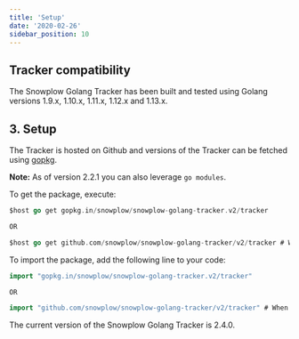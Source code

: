 ```yaml
---
title: 'Setup'
date: '2020-02-26'
sidebar_position: 10
---
```


## Tracker compatibility

The Snowplow Golang Tracker has been built and tested using Golang versions 1.9.x, 1.10.x, 1.11.x, 1.12.x and 1.13.x.

## [](https://github.com/snowplow/snowplow/wiki/Golang-tracker-setup#3-setup)3\. Setup

The Tracker is hosted on Github and versions of the Tracker can be fetched using [gopkg](http://labix.org/gopkg.in).

**Note:** As of version 2.2.1 you can also leverage `go modules`.

To get the package, execute:

```go
$host go get gopkg.in/snowplow/snowplow-golang-tracker.v2/tracker

OR

$host go get github.com/snowplow/snowplow-golang-tracker/v2/tracker # When using modules
```

To import the package, add the following line to your code:

```go
import "gopkg.in/snowplow/snowplow-golang-tracker.v2/tracker"

OR

import "github.com/snowplow/snowplow-golang-tracker/v2/tracker" # When using modules
```

The current version of the Snowplow Golang Tracker is 2.4.0.
